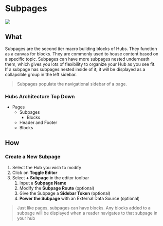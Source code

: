 # Subpages 

![](../../assets/gifs/create-subpages.gif)

## What
Subpages are the second tier macro building blocks of Hubs. They function as a canvas for blocks. They are commonly used to house content based on a specific topic.  Subpages can have more subpages nested underneath them, which gives you lots of flexibility to organize your Hub as you see fit. If a subpage has subpages nested inside of it, it will be displayed as a collapsible group in the left sidebar.

<!-- theme: info -->
>Subpages populate the navigational sidebar of a page.

### Hubs Architecture Top Down
- Pages 
    - Subpages 
        - Blocks
    - Header and Footer 
    - Blocks  

## How 

### Create a New Subpage 

1. Select the Hub you wish to modify 
2. Click on **Toggle Editor** 
3. Select **+ Subpage** in the editor toolbar
    1. Input a **Subpage Name** 
    2. Modify the **Subpage Route** (optional) 
    3. Give the Subpage a **Sidebar Token** (optional) 
    4. **Power the Subpage** with an External Data Source (optional) 

<!-- theme: info --> 
>Just like pages, subpages can have blocks. Any blocks added to a subpage will be displayed when a reader navigates to that subpage in your hub


